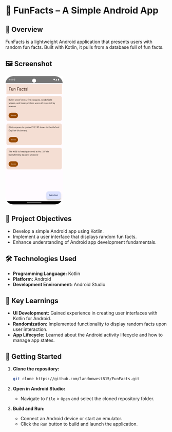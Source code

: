 # 🎉 FunFacts – A Simple Android App

## 📱 Overview

FunFacts is a lightweight Android application that presents users with random fun facts. Built with Kotlin, it pulls from a database full of fun facts.  

## 🖼️ Screenshot

<img src="./Assets/demo.png" height="400"/>

## 🎯 Project Objectives

- Develop a simple Android app using Kotlin.
- Implement a user interface that displays random fun facts.
- Enhance understanding of Android app development fundamentals.

## 🛠️ Technologies Used

- **Programming Language:** Kotlin  
- **Platform:** Android  
- **Development Environment:** Android Studio  

## 🧠 Key Learnings

- **UI Development:** Gained experience in creating user interfaces with Kotlin for Android.
- **Randomization:** Implemented functionality to display random facts upon user interaction.
- **App Lifecycle:** Learned about the Android activity lifecycle and how to manage app states.

## 🚀 Getting Started

1. **Clone the repository:**

    ```bash
    git clone https://github.com/landonwest815/FunFacts.git
    ```

2. **Open in Android Studio:**
    - Navigate to `File` > `Open` and select the cloned repository folder.

3. **Build and Run:**
    - Connect an Android device or start an emulator.
    - Click the `Run` button to build and launch the application.
